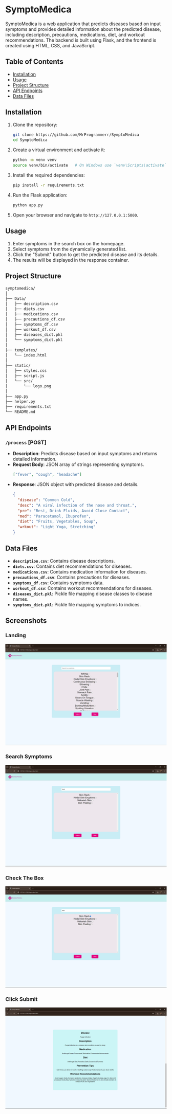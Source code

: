 # SymptoMedica

SymptoMedica is a web application that predicts diseases based on input symptoms and provides detailed information about the predicted disease, including description, precautions, medications, diet, and workout recommendations. The backend is built using Flask, and the frontend is created using HTML, CSS, and JavaScript.

## Table of Contents

- [Installation](#installation)
- [Usage](#usage)
- [Project Structure](#project-structure)
- [API Endpoints](#api-endpoints)
- [Data Files](#data-files)

## Installation

1. Clone the repository:
   ```bash
   git clone https://github.com/MrProgrammerr/SymptoMedica
   cd SymptoMedica
   ```

2. Create a virtual environment and activate it:
   ```bash
   python -m venv venv
   source venv/bin/activate   # On Windows use `venv\Scripts\activate`
   ```

3. Install the required dependencies:
   ```bash
   pip install -r requirements.txt
   ```

4. Run the Flask application:
   ```bash
   python app.py
   ```

5. Open your browser and navigate to `http://127.0.0.1:5000`.

## Usage

1. Enter symptoms in the search box on the homepage.
2. Select symptoms from the dynamically generated list.
3. Click the "Submit" button to get the predicted disease and its details.
4. The results will be displayed in the response container.

## Project Structure

```
symptomedica/
│
├── Data/
│   ├── description.csv
│   ├── diets.csv
│   ├── medications.csv
│   ├── precautions_df.csv
│   ├── symptoms_df.csv
│   ├── workout_df.csv
│   ├── diseases_dict.pkl
│   └── symptoms_dict.pkl
│
├── templates/
│   └── index.html
│
├── static/
│   ├── styles.css
│   ├── script.js
│   └── src/
│       └── logo.png
│
├── app.py
├── helper.py
├── requirements.txt
└── README.md
```

## API Endpoints

### `/process` [POST]

- **Description**: Predicts disease based on input symptoms and returns detailed information.
- **Request Body**: JSON array of strings representing symptoms.
  ```json
  ["fever", "cough", "headache"]
  ```
- **Response**: JSON object with predicted disease and details.
  ```json
  {
    "disease": "Common Cold",
    "desc": "A viral infection of the nose and throat.",
    "pre": "Rest, Drink Fluids, Avoid Close Contact",
    "med": "Paracetamol, Ibuprofen",
    "diet": "Fruits, Vegetables, Soup",
    "wrkout": "Light Yoga, Stretching"
  }
  ```

## Data Files

- **`description.csv`**: Contains disease descriptions.
- **`diets.csv`**: Contains diet recommendations for diseases.
- **`medications.csv`**: Contains medication information for diseases.
- **`precautions_df.csv`**: Contains precautions for diseases.
- **`symptoms_df.csv`**: Contains symptoms data.
- **`workout_df.csv`**: Contains workout recommendations for diseases.
- **`diseases_dict.pkl`**: Pickle file mapping disease classes to disease names.
- **`symptoms_dict.pkl`**: Pickle file mapping symptoms to indices.

## Screenshots

### Landing
![landing](./screenshots/ss1.png)

### Search Symptoms
![landing](./screenshots/ss2.png)

### Check The Box
![landing](./screenshots/ss3.png)

### Click Submit
![landing](./screenshots/ss4.png)